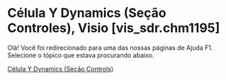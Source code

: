 
# Célula Y Dynamics (Seção Controles), Visio [vis_sdr.chm1195]

Olá! Você foi redirecionado para uma das nossas páginas de Ajuda F1. Selecione o tópico que estava procurando abaixo.

[Célula Y Dynamics (Seção Controls)](http://msdn.microsoft.com/library/cb221974-2f1a-edb0-477b-39a3c4a64c56%28Office.15%29.aspx)
